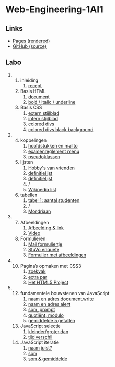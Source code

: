 # Web-Engineering-1AI1

## Links

- [Pages (rendered)](https://landervanlaer.github.io/Web-Engineering-1AI1/)
- [GitHub (source)](https://github.com/LanderVanlaer/Web-Engineering-1AI1/)

## Labo

<ol type="1" start="1">
    <li>
        <ol type="1" start="1">
            <li> inleiding
                <ol type="1" start="1">
                    <li><a href="https://landervanlaer.github.io/Web-Engineering-1AI1/src/labo/1/1/1/">recept</a></li>
                </ol>
            </li>
            <li> Basis HTML
                <ol type="1" start="1">
                    <li><a href="https://landervanlaer.github.io/Web-Engineering-1AI1/src/labo/1/2/1/">document</a></li>
                    <li><a href="https://landervanlaer.github.io/Web-Engineering-1AI1/src/labo/1/2/2/">bold / italic / underline</a></li>
                </ol>
            </li>
            <li> Basis CSS
                <ol type="1" start="1">
                    <li><a href="https://landervanlaer.github.io/Web-Engineering-1AI1/src/labo/1/3/1/">extern stijlblad</a></li>
                    <li><a href="https://landervanlaer.github.io/Web-Engineering-1AI1/src/labo/1/3/2/">intern stijlblad</a></li>
                    <li><a href="https://landervanlaer.github.io/Web-Engineering-1AI1/src/labo/1/3/3/">colored divs</a></li>
                    <li><a href="https://landervanlaer.github.io/Web-Engineering-1AI1/src/labo/1/3/4/">colored divs black background</a></li>
                </ol>
            </li>
        </ol>
    </li>
    <li>
        <ol type="1" start="4">
            <li> koppelingen
                <ol type="1" start="1">
                    <li><a href="https://landervanlaer.github.io/Web-Engineering-1AI1/src/labo/2/4/1/">hoofdstukken en mailto</a></li>
                    <li><a href="https://landervanlaer.github.io/Web-Engineering-1AI1/src/labo/2/4/2/">examenreglement menu</a></li>
                    <li><a href="https://landervanlaer.github.io/Web-Engineering-1AI1/src/labo/2/4/3/">pseudoklassen</a></li>
                </ol>
            </li>
            <li> lijsten
                <ol type="1" start="1">
                    <li><a href="https://landervanlaer.github.io/Web-Engineering-1AI1/src/labo/2/5/1/">Hobby's van vrienden</a></li>
                    <li><a href="https://landervanlaer.github.io/Web-Engineering-1AI1/src/labo/2/5/2/">definitielijst</a></li>
                    <li><a href="https://landervanlaer.github.io/Web-Engineering-1AI1/src/labo/2/5/3/">definitielijst</a></li>
                    <li>/</li>
                    <li><a href="https://landervanlaer.github.io/Web-Engineering-1AI1/src/labo/2/5/5/">Wikipedia list</a></li>
                </ol>
            </li>
            <li> tabellen
                <ol type="1" start="1">
                    <li><a href="https://landervanlaer.github.io/Web-Engineering-1AI1/src/labo/2/6/1/">tabel 1: aantal studenten</a></li>
                    <li>/</li>
                    <li><a href="https://landervanlaer.github.io/Web-Engineering-1AI1/src/labo/2/6/3/">Mondriaan</a></li>
                </ol>
            </li>
        </ol>
    </li>
    <li>
        <ol type="1" start="7">
            <li> Afbeeldingen
                <ol type="1" start="1">
                    <li><a href="https://landervanlaer.github.io/Web-Engineering-1AI1/src/labo/3/7/1/">Afbeelding & link</a></li>
                    <li><a href="https://landervanlaer.github.io/Web-Engineering-1AI1/src/labo/3/7/2/">Video</a></li>
                </ol>
            </li>
            <li> Formulieren
                <ol type="1" start="1">
                    <li><a href="https://landervanlaer.github.io/Web-Engineering-1AI1/src/labo/3/8/1/">Mail formuliertje</a></li>
                    <li><a href="https://landervanlaer.github.io/Web-Engineering-1AI1/src/labo/3/8/2/">StuVo enquete</a></li>
                    <li><a href="https://landervanlaer.github.io/Web-Engineering-1AI1/src/labo/3/8/3/">Formulier met afbeeldingen</a></li>
                </ol>
            </li>
        </ol>
    </li>
    <li>
        <ol type="1" start="10">
            <li> Pagina’s opmaken met CSS3
                <ol type="1" start="1">
                    <li><a href="https://landervanlaer.github.io/Web-Engineering-1AI1/src/labo/4/10/1/">zoekvak</a></li>
                    <li><a href="https://landervanlaer.github.io/Web-Engineering-1AI1/src/labo/4/10/2/">extra par</a></li>
                    <li><a href="https://landervanlaer.github.io/Web-Engineering-1AI1/src/labo/4/10/3/">Het HTML5 Project</a></li>
                </ol>
            </li>
        </ol>
    </li>
    <li>
        <ol type="1" start="12">
            <li> fundamentele bouwstenen van JavaScript
                <ol type="1" start="1">
                    <li><a href="https://landervanlaer.github.io/Web-Engineering-1AI1/src/labo/5/12/1/">naam en adres document.write</a></li>
                    <li><a href="https://landervanlaer.github.io/Web-Engineering-1AI1/src/labo/5/12/2/">naam en adres alert</a></li>
                    <li><a href="https://landervanlaer.github.io/Web-Engineering-1AI1/src/labo/5/12/3/">som, prompt</a></li>
                    <li><a href="https://landervanlaer.github.io/Web-Engineering-1AI1/src/labo/5/12/4/">quotiënt, modulo</a></li>
                    <li><a href="https://landervanlaer.github.io/Web-Engineering-1AI1/src/labo/5/12/5/">gemiddelde 5 getallen</a></li>
                </ol>
            </li>
            <li> JavaScript selectie
                <ol type="1" start="1">
                    <li><a href="https://landervanlaer.github.io/Web-Engineering-1AI1/src/labo/5/13/1/">kleinder/groter dan</a></li>
                    <li><a href="https://landervanlaer.github.io/Web-Engineering-1AI1/src/labo/5/13/2/">tijd verschil</a></li>
                </ol>
            </li>
            <li> JavaScript iteratie
                <ol type="1" start="1">
                    <li><a href="https://landervanlaer.github.io/Web-Engineering-1AI1/src/labo/5/14/1/">naam juist?</a></li>
                    <li><a href="https://landervanlaer.github.io/Web-Engineering-1AI1/src/labo/5/14/2/">som</a></li>
                    <li><a href="https://landervanlaer.github.io/Web-Engineering-1AI1/src/labo/5/14/3/">som & gemiddelde</a></li>
                </ol>
            </li>
        </ol>
    </li>
</ol>
